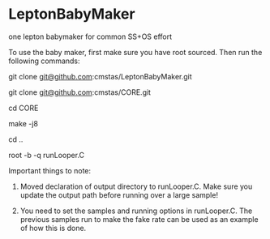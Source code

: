 # LeptonBabyMaker
one lepton babymaker for common SS+OS effort

To use the baby maker, first make sure you have root sourced. Then run the following commands:

git clone git@github.com:cmstas/LeptonBabyMaker.git

git clone git@github.com:cmstas/CORE.git

cd CORE

make -j8

cd ..

root -b -q runLooper.C


Important things to note:

1. Moved declaration of output directory to runLooper.C. Make sure you update the output path before running over a large sample!

2. You need to set the samples and running options in runLooper.C. The previous samples run to make the fake rate can be used as an example of how this is done.
